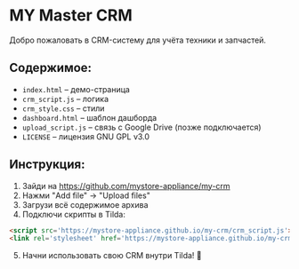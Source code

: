 # MY Master CRM

Добро пожаловать в CRM-систему для учёта техники и запчастей.

## Содержимое:
- `index.html` – демо-страница
- `crm_script.js` – логика
- `crm_style.css` – стили
- `dashboard.html` – шаблон дашборда
- `upload_script.js` – связь с Google Drive (позже подключается)
- `LICENSE` – лицензия GNU GPL v3.0

## Инструкция:
1. Зайди на https://github.com/mystore-appliance/my-crm
2. Нажми "Add file" → "Upload files"
3. Загрузи всё содержимое архива
4. Подключи скрипты в Tilda:
```html
<script src='https://mystore-appliance.github.io/my-crm/crm_script.js'></script>
<link rel='stylesheet' href='https://mystore-appliance.github.io/my-crm/crm_style.css'>
```
5. Начни использовать свою CRM внутри Tilda! 🎉
